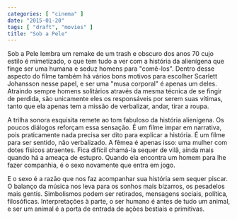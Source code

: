 ```yaml
---
categories: [ "cinema" ]
date: "2015-01-20"
tags: [ "draft", "movies" ]
title: "Sob a Pele"
---
```

Sob a Pele lembra um remake de um trash e obscuro dos anos 70 cujo estilo
é mimetizado, o que tem tudo a ver com a história da alienígena que
finge ser uma humana e seduz homens para "comê-los". Dentro desse aspecto
do filme também há vários bons motivos para escolher Scarlett Johansson
nesse papel, e ser uma "musa corporal" é apenas um deles. Atraindo
sempre homens solitários através da mesma técnica de se fingir de
perdida, são unicamente eles os responsáveis por serem suas vítimas,
tanto que ela apenas tem a missão de verbalizar, andar, tirar a roupa.

A trilha sonora esquisita remete ao tom fabuloso da história
alienígena. Os poucos diálogos reforçam essa sensação. É um
filme ímpar em narrativa, pois praticamente nada precisa ser dito para
explicar a história. É um filme para ser sentido, não verbalizado. A
fêmea é apenas isso: uma mulher com dotes físicos atraentes. Fica
difícil chamá-la sequer de vilã, ainda mais quando há a ameaça de
estupro. Quando ela encontra um homem para lhe fazer companhia, é o
sexo novamente que entra em jogo.

E o sexo é a razão que nos faz acompanhar sua história sem sequer
piscar. O balanço da música nos leva para os sonhos mais bizarros,
os pesadelos mais gentis. Simbolismos podem ser retirados, mensagens
sociais, política, filosóficas. Interpretações à parte, o ser humano
é antes de tudo um animal, e ser um animal é a porta de entrada de
ações bestiais e primitivas.
